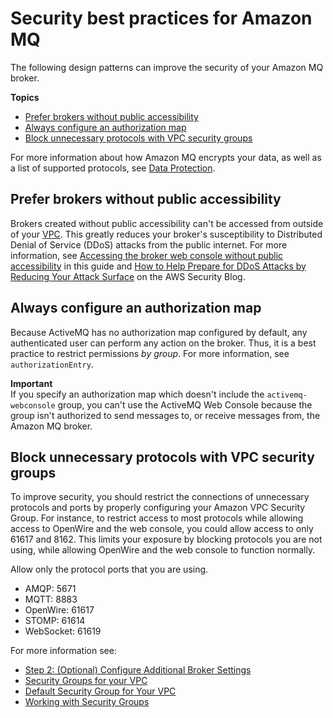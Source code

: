 # Security best practices for Amazon MQ<a name="using-amazon-mq-securely"></a>

The following design patterns can improve the security of your Amazon MQ broker\.

**Topics**
+ [Prefer brokers without public accessibility](#prefer-brokers-without-public-accessibility)
+ [Always configure an authorization map](#always-configure-authorization-map)
+ [Block unnecessary protocols with VPC security groups](#amazon-mq-vpc-security-groups)

 For more information about how Amazon MQ encrypts your data, as well as a list of supported protocols, see [Data Protection](data-protection.md)\. 

## Prefer brokers without public accessibility<a name="prefer-brokers-without-public-accessibility"></a>

Brokers created without public accessibility can't be accessed from outside of your [VPC](https://docs.aws.amazon.com/vpc/latest/userguide/VPC_Introduction.html)\. This greatly reduces your broker's susceptibility to Distributed Denial of Service \(DDoS\) attacks from the public internet\. For more information, see [Accessing the broker web console without public accessibility](accessing-web-console-of-broker-without-public-accessibility.md) in this guide and [How to Help Prepare for DDoS Attacks by Reducing Your Attack Surface](http://aws.amazon.com/blogs/security/how-to-help-prepare-for-ddos-attacks-by-reducing-your-attack-surface/) on the AWS Security Blog\.

## Always configure an authorization map<a name="always-configure-authorization-map"></a>

Because ActiveMQ has no authorization map configured by default, any authenticated user can perform any action on the broker\. Thus, it is a best practice to restrict permissions *by group*\. For more information, see `authorizationEntry`\.

**Important**  
If you specify an authorization map which doesn't include the `activemq-webconsole` group, you can't use the ActiveMQ Web Console because the group isn't authorized to send messages to, or receive messages from, the Amazon MQ broker\.

## Block unnecessary protocols with VPC security groups<a name="amazon-mq-vpc-security-groups"></a>

To improve security, you should restrict the connections of unnecessary protocols and ports by properly configuring your Amazon VPC Security Group\. For instance, to restrict access to most protocols while allowing access to OpenWire and the web console, you could allow access to only 61617 and 8162\. This limits your exposure by blocking protocols you are not using, while allowing OpenWire and the web console to function normally\.

Allow only the protocol ports that you are using\.
+ AMQP: 5671
+ MQTT: 8883
+ OpenWire: 61617
+ STOMP: 61614
+ WebSocket: 61619

For more information see:
+ [Step 2: \(Optional\) Configure Additional Broker Settings](amazon-mq-creating-configuring-broker.md#configure-advanced-broker-settings-console)
+ [Security Groups for your VPC](https://docs.aws.amazon.com/vpc/latest/userguide/VPC_SecurityGroups.html)
+ [Default Security Group for Your VPC](https://docs.aws.amazon.com/vpc/latest/userguide/VPC_SecurityGroups.html#DefaultSecurityGroup)
+ [Working with Security Groups](https://docs.aws.amazon.com/vpc/latest/userguide/VPC_SecurityGroups.html#WorkingWithSecurityGroups)